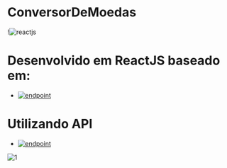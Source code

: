 # ConversorDeMoedas

!![reactjs](https://user-images.githubusercontent.com/86569498/132966891-dec4881d-e5ca-4515-b4d6-9610b6a709f0.png)

# Desenvolvido em ReactJS baseado em: 
- <a href="https://www.youtube.com/watch?v=tbLziJchz48"><img src="https://user-images.githubusercontent.com/86569498/132966847-3053f9d0-c930-457b-ab46-b620369e9ad1.jpg" alt="endpoint" style="max-width: 100%;"></a>

# Utilizando API 
- <a href="https://free.currencyconverterapi.com/"><img src="https://user-images.githubusercontent.com/86569498/132967148-394309ae-7329-4cc6-8319-58e38b99d64e.PNG" alt="endpoint" style="max-width: 100%;"></a>


![1](https://user-images.githubusercontent.com/86569498/132966788-1d65f253-e965-41e3-9143-be48044fb018.PNG)

